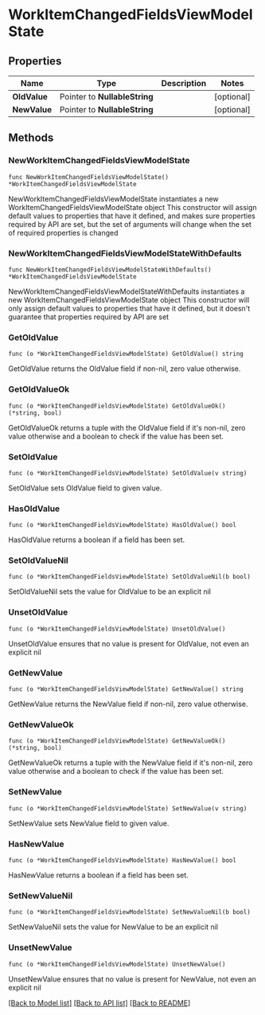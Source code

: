 # WorkItemChangedFieldsViewModelState

## Properties

Name | Type | Description | Notes
------------ | ------------- | ------------- | -------------
**OldValue** | Pointer to **NullableString** |  | [optional] 
**NewValue** | Pointer to **NullableString** |  | [optional] 

## Methods

### NewWorkItemChangedFieldsViewModelState

`func NewWorkItemChangedFieldsViewModelState() *WorkItemChangedFieldsViewModelState`

NewWorkItemChangedFieldsViewModelState instantiates a new WorkItemChangedFieldsViewModelState object
This constructor will assign default values to properties that have it defined,
and makes sure properties required by API are set, but the set of arguments
will change when the set of required properties is changed

### NewWorkItemChangedFieldsViewModelStateWithDefaults

`func NewWorkItemChangedFieldsViewModelStateWithDefaults() *WorkItemChangedFieldsViewModelState`

NewWorkItemChangedFieldsViewModelStateWithDefaults instantiates a new WorkItemChangedFieldsViewModelState object
This constructor will only assign default values to properties that have it defined,
but it doesn't guarantee that properties required by API are set

### GetOldValue

`func (o *WorkItemChangedFieldsViewModelState) GetOldValue() string`

GetOldValue returns the OldValue field if non-nil, zero value otherwise.

### GetOldValueOk

`func (o *WorkItemChangedFieldsViewModelState) GetOldValueOk() (*string, bool)`

GetOldValueOk returns a tuple with the OldValue field if it's non-nil, zero value otherwise
and a boolean to check if the value has been set.

### SetOldValue

`func (o *WorkItemChangedFieldsViewModelState) SetOldValue(v string)`

SetOldValue sets OldValue field to given value.

### HasOldValue

`func (o *WorkItemChangedFieldsViewModelState) HasOldValue() bool`

HasOldValue returns a boolean if a field has been set.

### SetOldValueNil

`func (o *WorkItemChangedFieldsViewModelState) SetOldValueNil(b bool)`

 SetOldValueNil sets the value for OldValue to be an explicit nil

### UnsetOldValue
`func (o *WorkItemChangedFieldsViewModelState) UnsetOldValue()`

UnsetOldValue ensures that no value is present for OldValue, not even an explicit nil
### GetNewValue

`func (o *WorkItemChangedFieldsViewModelState) GetNewValue() string`

GetNewValue returns the NewValue field if non-nil, zero value otherwise.

### GetNewValueOk

`func (o *WorkItemChangedFieldsViewModelState) GetNewValueOk() (*string, bool)`

GetNewValueOk returns a tuple with the NewValue field if it's non-nil, zero value otherwise
and a boolean to check if the value has been set.

### SetNewValue

`func (o *WorkItemChangedFieldsViewModelState) SetNewValue(v string)`

SetNewValue sets NewValue field to given value.

### HasNewValue

`func (o *WorkItemChangedFieldsViewModelState) HasNewValue() bool`

HasNewValue returns a boolean if a field has been set.

### SetNewValueNil

`func (o *WorkItemChangedFieldsViewModelState) SetNewValueNil(b bool)`

 SetNewValueNil sets the value for NewValue to be an explicit nil

### UnsetNewValue
`func (o *WorkItemChangedFieldsViewModelState) UnsetNewValue()`

UnsetNewValue ensures that no value is present for NewValue, not even an explicit nil

[[Back to Model list]](../README.md#documentation-for-models) [[Back to API list]](../README.md#documentation-for-api-endpoints) [[Back to README]](../README.md)


